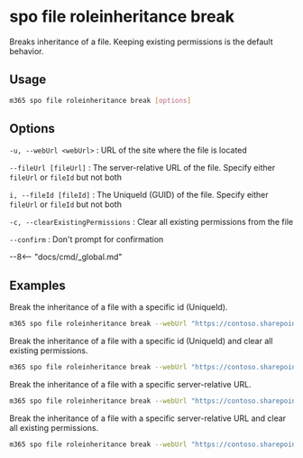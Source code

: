 # spo file roleinheritance break

Breaks inheritance of a file. Keeping existing permissions is the default behavior.

## Usage

```sh
m365 spo file roleinheritance break [options]
```

## Options

`-u, --webUrl <webUrl>`
: URL of the site where the file is located

`--fileUrl [fileUrl]`
: The server-relative URL of the file. Specify either `fileUrl` or `fileId` but not both

`i, --fileId [fileId]`
: The UniqueId (GUID) of the file. Specify either `fileUrl` or `fileId` but not both

`-c, --clearExistingPermissions`
: Clear all existing permissions from the file

`--confirm`
: Don't prompt for confirmation

--8<-- "docs/cmd/_global.md"

## Examples

Break the inheritance of a file with a specific id (UniqueId).

```sh
m365 spo file roleinheritance break --webUrl "https://contoso.sharepoint.com/sites/project-x" --fileId "b2307a39-e878-458b-bc90-03bc578531d6"
```

Break the inheritance of a file with a specific id (UniqueId) and clear all existing permissions.

```sh
m365 spo file roleinheritance break --webUrl "https://contoso.sharepoint.com/sites/project-x" --fileId "b2307a39-e878-458b-bc90-03bc578531d6" --clearExistingPermissions
```

Break the inheritance of a file with a specific server-relative URL.

```sh
m365 spo file roleinheritance break --webUrl "https://contoso.sharepoint.com/sites/project-x" --fileUrl "/sites/project-x/documents/Test1.docx"
```

Break the inheritance of a file with a specific server-relative URL and clear all existing permissions.

```sh
m365 spo file roleinheritance break --webUrl "https://contoso.sharepoint.com/sites/project-x" --fileUrl "/sites/project-x/documents/Test1.docx" --clearExistingPermissions
```
